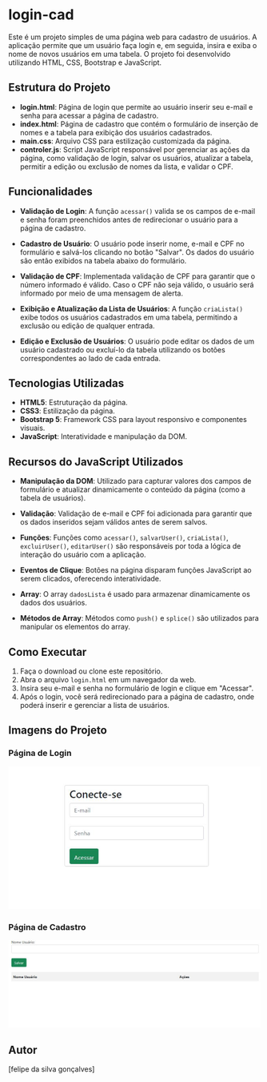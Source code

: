 # login-cad

Este é um projeto simples de uma página web para cadastro de usuários. A aplicação permite que um usuário faça login e, em seguida, insira e exiba o nome de novos usuários em uma tabela. O projeto foi desenvolvido utilizando HTML, CSS, Bootstrap e JavaScript.

## Estrutura do Projeto

- **login.html**: Página de login que permite ao usuário inserir seu e-mail e senha para acessar a página de cadastro.
- **index.html**: Página de cadastro que contém o formulário de inserção de nomes e a tabela para exibição dos usuários cadastrados.
- **main.css**: Arquivo CSS para estilização customizada da página.
- **controler.js**: Script JavaScript responsável por gerenciar as ações da página, como validação de login, salvar os usuários, atualizar a tabela, permitir a edição ou exclusão de nomes da lista, e validar o CPF.

## Funcionalidades

- **Validação de Login**: A função `acessar()` valida se os campos de e-mail e senha foram preenchidos antes de redirecionar o usuário para a página de cadastro.

- **Cadastro de Usuário**: O usuário pode inserir nome, e-mail e CPF no formulário e salvá-los clicando no botão "Salvar". Os dados do usuário são então exibidos na tabela abaixo do formulário.

- **Validação de CPF**: Implementada validação de CPF para garantir que o número informado é válido. Caso o CPF não seja válido, o usuário será informado por meio de uma mensagem de alerta.

- **Exibição e Atualização da Lista de Usuários**: A função `criaLista()` exibe todos os usuários cadastrados em uma tabela, permitindo a exclusão ou edição de qualquer entrada.

- **Edição e Exclusão de Usuários**: O usuário pode editar os dados de um usuário cadastrado ou excluí-lo da tabela utilizando os botões correspondentes ao lado de cada entrada.

## Tecnologias Utilizadas

- **HTML5**: Estruturação da página.
- **CSS3**: Estilização da página.
- **Bootstrap 5**: Framework CSS para layout responsivo e componentes visuais.
- **JavaScript**: Interatividade e manipulação da DOM.

## Recursos do JavaScript Utilizados



- **Manipulação da DOM**: Utilizado para capturar valores dos campos de formulário e atualizar dinamicamente o conteúdo da página (como a tabela de usuários).

- **Validação**: Validação de e-mail e CPF foi adicionada para garantir que os dados inseridos sejam válidos antes de serem salvos.

- **Funções**: Funções como `acessar()`, `salvarUser()`, `criaLista()`, `excluirUser()`, `editarUser()` são responsáveis por toda a lógica de interação do usuário com a aplicação.

- **Eventos de Clique**: Botões na página disparam funções JavaScript ao serem clicados, oferecendo interatividade.

- **Array**: O array `dadosLista` é usado para armazenar dinamicamente os dados dos usuários.
- **Métodos de Array**: Métodos como `push()` e `splice()` são utilizados para manipular os elementos do array.

## Como Executar

1. Faça o download ou clone este repositório.
2. Abra o arquivo `login.html` em um navegador da web.
3. Insira seu e-mail e senha no formulário de login e clique em "Acessar".
4. Após o login, você será redirecionado para a página de cadastro, onde poderá inserir e gerenciar a lista de usuários.

## Imagens do Projeto

### Página de Login
![Página de Login](login.JPG)

### Página de Cadastro
![Página de Cadastro](cadastro.JPG)

## Autor

[felipe da silva gonçalves]
